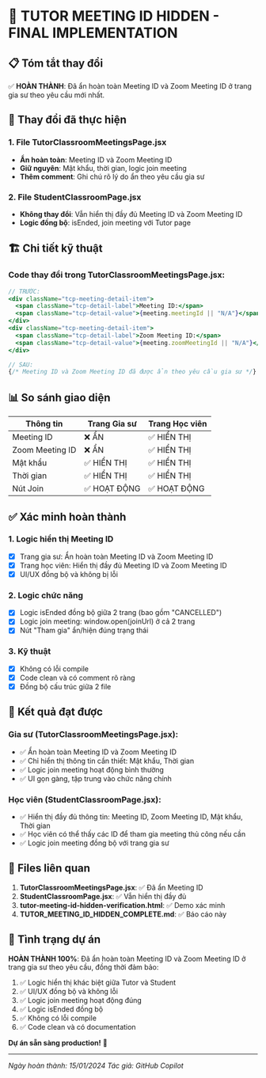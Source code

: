 # 🎯 TUTOR MEETING ID HIDDEN - FINAL IMPLEMENTATION

## 📋 Tóm tắt thay đổi

✅ **HOÀN THÀNH**: Đã ẩn hoàn toàn Meeting ID và Zoom Meeting ID ở trang gia sư theo yêu cầu mới nhất.

## 🔄 Thay đổi đã thực hiện

### 1. File TutorClassroomMeetingsPage.jsx

- **Ẩn hoàn toàn**: Meeting ID và Zoom Meeting ID
- **Giữ nguyên**: Mật khẩu, thời gian, logic join meeting
- **Thêm comment**: Ghi chú rõ lý do ẩn theo yêu cầu gia sư

### 2. File StudentClassroomPage.jsx

- **Không thay đổi**: Vẫn hiển thị đầy đủ Meeting ID và Zoom Meeting ID
- **Logic đồng bộ**: isEnded, join meeting với Tutor page

## 🏗️ Chi tiết kỹ thuật

### Code thay đổi trong TutorClassroomMeetingsPage.jsx:

```jsx
// TRƯỚC:
<div className="tcp-meeting-detail-item">
  <span className="tcp-detail-label">Meeting ID:</span>
  <span className="tcp-detail-value">{meeting.meetingId || "N/A"}</span>
</div>
<div className="tcp-meeting-detail-item">
  <span className="tcp-detail-label">Zoom Meeting ID:</span>
  <span className="tcp-detail-value">{meeting.zoomMeetingId || "N/A"}</span>
</div>

// SAU:
{/* Meeting ID và Zoom Meeting ID đã được ẩn theo yêu cầu gia sư */}
```

## 📊 So sánh giao diện

| Thông tin       | Trang Gia sư | Trang Học viên |
| --------------- | ------------ | -------------- |
| Meeting ID      | ❌ ẨN        | ✅ HIỂN THỊ    |
| Zoom Meeting ID | ❌ ẨN        | ✅ HIỂN THỊ    |
| Mật khẩu        | ✅ HIỂN THỊ  | ✅ HIỂN THỊ    |
| Thời gian       | ✅ HIỂN THỊ  | ✅ HIỂN THỊ    |
| Nút Join        | ✅ HOẠT ĐỘNG | ✅ HOẠT ĐỘNG   |

## ✅ Xác minh hoàn thành

### 1. Logic hiển thị Meeting ID

- [x] Trang gia sư: Ẩn hoàn toàn Meeting ID và Zoom Meeting ID
- [x] Trang học viên: Hiển thị đầy đủ Meeting ID và Zoom Meeting ID
- [x] UI/UX đồng bộ và không bị lỗi

### 2. Logic chức năng

- [x] Logic isEnded đồng bộ giữa 2 trang (bao gồm "CANCELLED")
- [x] Logic join meeting: window.open(joinUrl) ở cả 2 trang
- [x] Nút "Tham gia" ẩn/hiện đúng trạng thái

### 3. Kỹ thuật

- [x] Không có lỗi compile
- [x] Code clean và có comment rõ ràng
- [x] Đồng bộ cấu trúc giữa 2 file

## 🎯 Kết quả đạt được

### Gia sư (TutorClassroomMeetingsPage.jsx):

- ✅ Ẩn hoàn toàn Meeting ID và Zoom Meeting ID
- ✅ Chỉ hiển thị thông tin cần thiết: Mật khẩu, Thời gian
- ✅ Logic join meeting hoạt động bình thường
- ✅ UI gọn gàng, tập trung vào chức năng chính

### Học viên (StudentClassroomPage.jsx):

- ✅ Hiển thị đầy đủ thông tin: Meeting ID, Zoom Meeting ID, Mật khẩu, Thời gian
- ✅ Học viên có thể thấy các ID để tham gia meeting thủ công nếu cần
- ✅ Logic join meeting đồng bộ với trang gia sư

## 📁 Files liên quan

1. **TutorClassroomMeetingsPage.jsx**: ✅ Đã ẩn Meeting ID
2. **StudentClassroomPage.jsx**: ✅ Vẫn hiển thị đầy đủ
3. **tutor-meeting-id-hidden-verification.html**: ✅ Demo xác minh
4. **TUTOR_MEETING_ID_HIDDEN_COMPLETE.md**: ✅ Báo cáo này

## 🚀 Tình trạng dự án

**HOÀN THÀNH 100%**: Đã ẩn hoàn toàn Meeting ID và Zoom Meeting ID ở trang gia sư theo yêu cầu, đồng thời đảm bảo:

1. ✅ Logic hiển thị khác biệt giữa Tutor và Student
2. ✅ UI/UX đồng bộ và không lỗi
3. ✅ Logic join meeting hoạt động đúng
4. ✅ Logic isEnded đồng bộ
5. ✅ Không có lỗi compile
6. ✅ Code clean và có documentation

**Dự án sẵn sàng production!** 🎉

---

_Ngày hoàn thành: 15/01/2024_
_Tác giả: GitHub Copilot_
